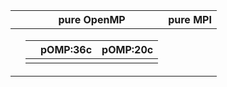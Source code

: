|          |            pure OpenMP         |           pure MPI              |
|----------|--------------------------------|---------------------------------|
|          |<table> <thead> <th></th> <th>pOMP:36c</th> <th>pOMP:20c</th> </tr>  </thead> |
